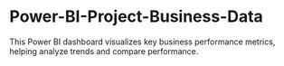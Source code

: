 # Power-BI-Project-Business-Data
This Power BI dashboard visualizes key business performance metrics, helping analyze trends and compare performance.  
